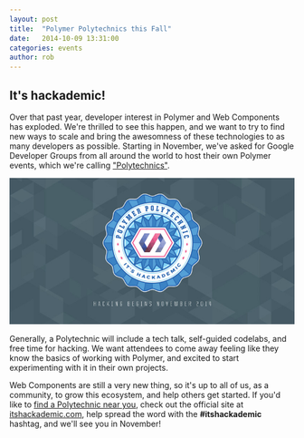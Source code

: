 ```yaml
---
layout: post
title:  "Polymer Polytechnics this Fall"
date:   2014-10-09 13:31:00
categories: events
author: rob
---
```


## It's hackademic!

Over that past year, developer interest in Polymer and Web Components has exploded. We're thrilled to see this happen, and we want to try to find new ways to scale and bring the awesomness of these technologies to as many developers as possible. Starting in November, we've asked for Google Developer Groups from all around the world to host their own Polymer events, which we're calling ["Polytechnics"](http://itshackademic.com).

[![Polytechnic site](/images/featured/polytechnic.jpg)](http://itshackademic.com)

Generally, a Polytechnic will include a tech talk, self-guided codelabs, and free time for hacking. We want attendees to come away feeling like they know the basics of working with Polymer, and excited to start experimenting with it in their own projects.

Web Components are still a very new thing, so it's up to all of us, as a community, to grow this ecosystem, and help others get started. If you'd like to [find a Polytechnic near you](http://itshackademic.com/#events), check out the official site at [itshackademic.com](http://itshackademic.com), help spread the word with the **#itshackademic** hashtag, and we'll see you in November!

